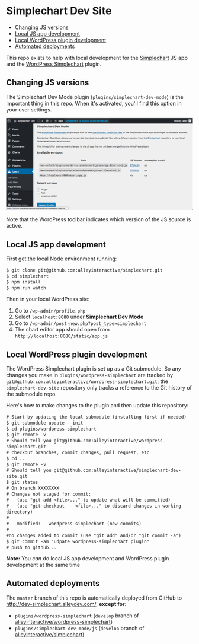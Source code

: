 # Simplechart Dev Site
- [Changing JS versions](#changing-js-versions)
- [Local JS app development](#local-js-app-development)
- [Local WordPress plugin development](#local-wordpress-plugin-development)
- [Automated deployments](#automated-deployments)

This repo exists to help with local development for the [Simplechart][1] JS app and the [WordPress Simplechart][2] plugin.

## Changing JS versions

The Simplechart Dev Mode plugin (`plugins/simplechart-dev-mode`) is the important thing in this repo. When it's activated, you'll find this option in your user settings.

![user settings](plugins/simplechart-dev-mode/img/user-settings.png)

Note that the WordPress toolbar indicates which version of the JS source is active.

## Local JS app development

First get the local Node environment running:

```
$ git clone git@github.com:alleyinteractive/simplechart.git
$ cd simplechart
$ npm install
$ npm run watch
```
Then in your local WordPress site:

1. Go to `/wp-admin/profile.php`
1. Select `localhost:8080` under **Simplechart Dev Mode**
1. Go to `/wp-admin/post-new.php?post_type=simplechart`
1. The chart editor app should open from `http://localhost:8080/static/app.js`

## Local WordPress plugin development

The WordPress Simplechart plugin is set up as a Git submodule. So any changes you make in `plugins/wordpress-simplechart` are tracked by `git@github.com:alleyinteractive/wordpress-simplechart.git`; the `simplechart-dev-site` repository only tracks a reference to the Git history of the submodule repo.

Here's how to make changes to the plugin and then update this repository:

```
# Start by updating the local submodule (installing first if needed)
$ git submodule update --init
$ cd plugins/wordpress-simplechart
$ git remote -v
# Should tell you git@github.com:alleyinteractive/wordpress-simplechart.git
# checkout branches, commit changes, pull request, etc
$ cd ..
$ git remote -v
# Should tell you git@github.com:alleyinteractive/simplechart-dev-site.git
$ git status
# On branch XXXXXXXX
# Changes not staged for commit:
#   (use "git add <file>..." to update what will be committed)
#   (use "git checkout -- <file>..." to discard changes in working directory)
#
#	modified:   wordpress-simplechart (new commits)
#
#no changes added to commit (use "git add" and/or "git commit -a")
$ git commit -am "udpate wordpress-simplechart plugin"
# push to github...
```

**Note:** You _can_ do local JS app development and WordPress plugin development at the same time

## Automated deployments

The `master` branch of this repo is automatically deployed from GitHub to http://dev-simplechart.alleydev.com/, **except for**:

* `plugins/wordpress-simplechart` (`develop` branch of [alleyinteractive/wordpress-simplechart][2])
* `plugins/simplechart-dev-mode/js` (`develop` branch of [alleyinteractive/simplechart][2])

[1]: https://github.com/alleyinteractive/simplechart
[2]: https://github.com/alleyinteractive/wordpress-simplechart
[3]: https://github.com/alleyinteractive/simplechart-dev-site
